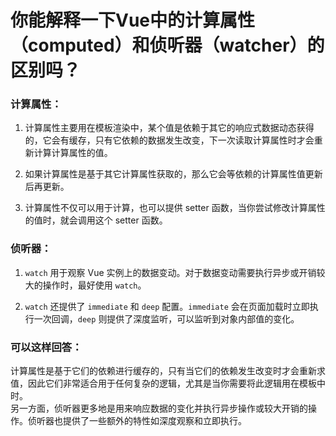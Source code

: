 # 你能解释一下Vue中的计算属性（computed）和侦听器（watcher）的区别吗？

### 计算属性：

1. 计算属性主要用在模板渲染中，某个值是依赖于其它的响应式数据动态获得的，它会有缓存，只有它依赖的数据发生改变，下一次读取计算属性时才会重新计算计算属性的值。

2. 如果计算属性是基于其它计算属性获取的，那么它会等依赖的计算属性值更新后再更新。

3. 计算属性不仅可以用于计算，也可以提供 setter 函数，当你尝试修改计算属性的值时，就会调用这个 setter 函数。

### 侦听器：

1. `watch` 用于观察 Vue 实例上的数据变动。对于数据变动需要执行异步或开销较大的操作时，最好使用 `watch`。

2. `watch` 还提供了 `immediate` 和 `deep` 配置。`immediate` 会在页面加载时立即执行一次回调，`deep` 则提供了深度监听，可以监听到对象内部值的变化。

### 可以这样回答：<br />
计算属性是基于它们的依赖进行缓存的，只有当它们的依赖发生改变时才会重新求值，因此它们非常适合用于任何复杂的逻辑，尤其是当你需要将此逻辑用在模板中时。<br />
另一方面，侦听器更多地是用来响应数据的变化并执行异步操作或较大开销的操作。侦听器也提供了一些额外的特性如深度观察和立即执行。